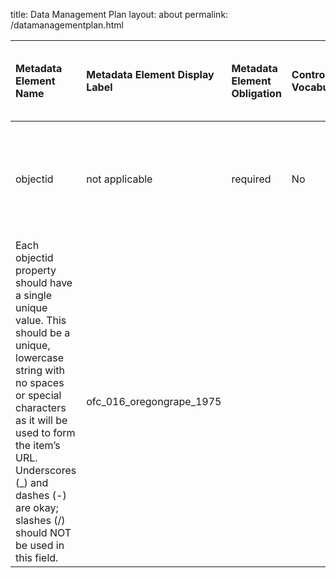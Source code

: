 title: Data Management Plan
layout: about
permalink: /datamanagementplan.html

| Metadata Element Name | Metadata Element Display Label | Metadata Element Obligation | Controlled Vocabulary | Browse or External link? | Metadata Element Definition and Data Standard Requirement | Example |
|:----------------------|:-------------------------------|:----------------------------|:----------------------|:-------------------------|:----------------------------------------------------------|:--------|
|objectid               |not applicable                  |required                     |No                     |not applicable            |A unique string with no spaces or special characters that will be used as an ID in the website. 
Each objectid property should have a single unique value. This should be a unique, lowercase string with no spaces or special characters as it will be used to form the item’s URL. Underscores (_) and dashes (-) are okay; slashes (/) should NOT be used in this field.|ofc_016_oregongrape_1975|
